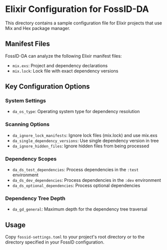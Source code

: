 # Elixir Configuration for FossID-DA

This directory contains a sample configuration file for Elixir projects that use Mix and Hex package manager.

## Manifest Files
FossID-DA can analyze the following Elixir manifest files:
- `mix.exs`: Project and dependency declarations
- `mix.lock`: Lock file with exact dependency versions

## Key Configuration Options

### System Settings
- `da_os_type`: Operating system type for dependency resolution

### Scanning Options
- `da_ignore_lock_manifests`: Ignore lock files (mix.lock) and use mix.exs
- `da_single_dependency_versions`: Use single dependency version in tree
- `da_ignore_hidden_files`: Ignore hidden files from being processed

### Dependency Scopes
- `da_ds_test_dependencies`: Process dependencies in the `:test` environment
- `da_ds_dev_dependencies`: Process dependencies in the `:dev` environment
- `da_ds_optional_dependencies`: Process optional dependencies

### Dependency Tree Depth
- `da_gd_general`: Maximum depth for the dependency tree traversal

## Usage
Copy `fossid-settings.toml` to your project's root directory or to the directory specified in your FossID configuration. 